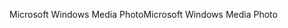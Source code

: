 <span data-ttu-id="48845-101">Microsoft Windows Media Photo</span><span class="sxs-lookup"><span data-stu-id="48845-101">Microsoft Windows Media Photo</span></span>